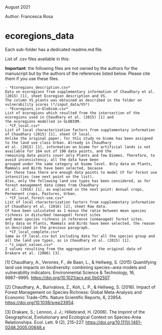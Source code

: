 August 2021

Author: Francesca Rosa

# ecoregions_data

Each sub-folder has a dedicated readme.md file.

List of .csv files available in this:

**Important**: the following files are not owned by the authors for the manuscript but by the authors of the 
references listed below. Please cite them if you use these files. 

	- *Ecoregions_description.csv*
	Data on ecoregions from supplementary information of Chaudhary et al. (2015) [1], sheet Ecoregion description and VS.
	The column VS_plants was obtained as described in the folder on vulnerability scores (*/input_data/VS*)
	- *Ecoregions_in-Globiom.csv*
	List of ecoregions which resulted from the intersection of the ecoregions used in Chaudhary et al. (2015) [1] and
	the ecoregions modelled in GLOBIOM. 
	- *CF_local.csv*
	List of local characterization factors from supplementary information of Chaudhary (2015) [1], sheet CF_local. 
	Unlike the original paper, for this study no biome has been assigned to the land use class Urban. Already in Chaudhary
	et al. (2015) [1], information on biome for artificial lands is not available for 164 out of 190 data points, and the
	remaining data points cover only Plants and few biomes. Therefore, to avoid inconsistency, all the data have been
	grouped under the same category at biome level. Only data on Plants, Mammals and Birds have been selected, because
	for these taxa there are enough data points to model CF for forest use intensities (see next point on the list).
	Also, only the following land use types has been considered, as for forest management data comes from Chaudhary
	et al. (2016) [1], as explained in the next point: Annual crops, Permanent crops, Pastures, Urban.
	- *CF_local_forest-use.csv*
	List of local characterization factors from supplementary information of Chaudhary et al. (2016) [2], sheet Raw data.
	CF have been calculated as 1 minus the ratio between mean species richness in disturbed (managed) forest sites
	and mean species richness in reference (unmanaged) forest sites. 
	Only data on Plants, Mammals and Birds have been selected, the reason in described in the previous paragraph.
	- *CF_local_complete.csv*
	Same as CF_local.csv but including data for all the species group and all the land use types, as in Chaudhary et al. (2015) [1].
	- *z_input_values.csv*
	Z values resulting from the aggregation of the original data of Drakare et al. (2006) [3].

[1] Chaudhary, A., Verones, F., de Baan, L., & Hellweg, S. (2015) Quantifying land use impacts on biodiversity: combining
species−area models and vulnerability indicators. Environmental Science & Technology, 16, 9987−9995. https://doi.org/10.1021/acs.est.5b02507.

[2] Chaudhary, A., Burivalova, Z., Koh, L. P., & Hellweg, S. (2016). Impact of Forest Management on Species Richness:
Global Meta-Analysis and Economic Trade-Offs. Nature Scientific Reports, 6, 23954. https://doi.org/10.1038/srep23954.

[3] Drakare, S.; Lennon, J. J.; Hillebrand, H. (2006). The Imprint of the Geographical, Evolutionary and Ecological Context
on Species-Area Relationships. Ecol. Lett. 9 (2), 215–227. https://doi.org/10.1111/j.1461-0248.2005.00848.x



